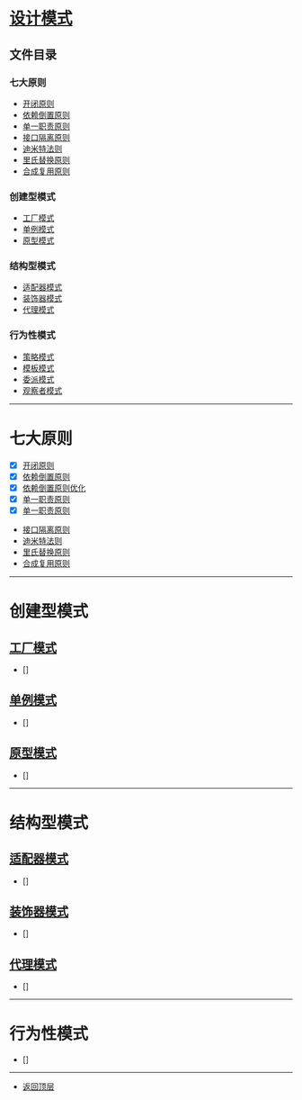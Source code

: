 
# [设计模式](../README.md)

## 文件目录

### 七大原则

- [开闭原则](#开闭原则)
- [依赖倒置原则](#依赖倒置原则)
- [单一职责原则](#单一职责原则)
- [接口隔离原则](#接口隔离原则)
- [迪米特法则](#迪米特法则)
- [里氏替换原则](#里氏替换原则)
- [合成复用原则](#合成复用原则)

### 创建型模式

- [工厂模式](#工厂模式)
- [单例模式](#单例模式)
- [原型模式](#原型模式)

### 结构型模式

- [适配器模式](#适配器模式)
- [装饰器模式](#装饰器模式)
- [代理模式](#代理模式)

### 行为性模式

- [策略模式](#策略模式)
- [模板模式](#模板模式)
- [委派模式](#委派模式)
- [观察者模式](#观察者模式)

---------------------

# 七大原则

- [x] [开闭原则](src/main/java/com/cpucode/principle/open/closed)
- [x] [依赖倒置原则](src/main/java/com/cpucode/principle/dependence/inversion/simple)
- [x] [依赖倒置原则优化](src/main/java/com/cpucode/principle/dependence/inversion/optimization)
- [x] [单一职责原则](src/main/java/com/cpucode/principle/simple/responsibility/simple)
- [x] [单一职责原则](src/main/java/com/cpucode/principle/simple/responsibility/optimization)
- [接口隔离原则]()
- [迪米特法则]()
- [里氏替换原则]()
- [合成复用原则]()


----------------------------------

# 创建型模式

## [工厂模式]()

- [] []()


## [单例模式]()

- [] []()

## [原型模式]()

- [] []()


---------------------

# 结构型模式

## [适配器模式]()

- [] []()

## [装饰器模式]()

- [] []()

## [代理模式]()

- [] []()

----------------

# 行为性模式

- [] []()

---------------

- [返回顶层](../README.md)